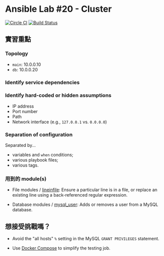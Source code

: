 Ansible Lab #20 - Cluster
===

[![Circle CI](https://circleci.com/gh/softarch-school/ansible-workshop.svg?style=shield)](https://circleci.com/gh/softarch-school/ansible-workshop) [![Build Status](https://travis-ci.org/softarch-school/ansible-workshop.svg?branch=master)](https://travis-ci.org/softarch-school/ansible-workshop)


## 實習重點

### Topology

- `main`: 10.0.0.10
- `db`: 10.0.0.20


### Identify service dependencies


### Identify hard-coded or hidden assumptions

- IP address
- Port number
- Path
- Network interface (e.g., `127.0.0.1` vs. `0.0.0.0`)



### Separation of configuration

Separated by...

- variables and `when` conditions;
- various playbook files;
- various tags.



### 用到的 module(s)

- File modules / [lineinfile](http://docs.ansible.com/ansible/lineinfile_module.html): Ensure a particular line is in a file, or replace an existing line using a back-referenced regular expression.

- Database modules / [mysql_user](http://docs.ansible.com/ansible/mysql_user_module.html): Adds or removes a user from a MySQL database.



## 想接受挑戰嗎？

- Avoid the "all hosts" `%` setting in the MySQL `GRANT PRIVILEGES` statement.

- Use [Docker Compose](https://github.com/docker/compose) to simplify the testing job.
